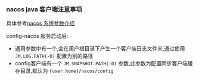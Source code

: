 ### nacos java 客户端注意事项

具体参考[nacos 系统参数介绍](https://nacos.io/zh-cn/docs/system-configurations.html) 

config-nacos 服务启动后:
- 通用参数中有一个,会在用户根目录下产生一个客户端日志文件夹,通过使用 `JM.LOG.PATH(-D)` 配置为别的路径
- config客户端有一个 `JM.SNAPSHOT.PATH(-D)` 参数,此参数为配置同步客户端缓存目录,默认为 `{user.home}/nacos/config` 